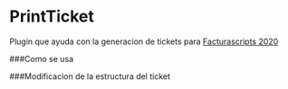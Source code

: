 # PrintTicket

Plugin que ayuda con la generacion de tickets para [Facturascripts 2020](https://www.facturascripts.com/) 

###Como se usa

###Modificacion de la estructura del ticket